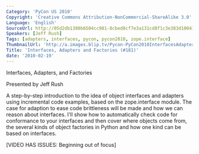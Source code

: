 ```yaml
---
Category: 'PyCon US 2010'
Copyright: 'Creative Commons Attribution-NonCommercial-ShareAlike 3.0'
Language: 'English'
SourceUrl: http://05d2db1380b6504cc981-8cbed8cf7e3a131cd8f1c3e383d10041.r93.cf2.rackcdn.com/pycon-us-2010/347_interfaces-adapters-and-factories-181.m4v
Speakers: [Jeff Rush]
Tags: [adapters, interfaces, pycon, pycon2010, zope.interface]
ThumbnailUrl: 'http://a.images.blip.tv/Pycon-PyCon2010InterfacesAdaptersAndFactories181339.png'
Title: 'Interfaces, Adapters and Factories (#181)'
date: '2010-02-19'
---
```

Interfaces, Adapters, and Factories

  
Presented by Jeff Rush

  
A step-by-step introduction to the idea of object interfaces and adapters
using incremental code examples, based on the zope.interface module. The case
for adaption to ease code brittleness will be made and how we can reason about
interfaces. I'll show how to automatically check code for conformance to your
interfaces and then cover where objects come from, the several kinds of object
factories in Python and how one kind can be based on interfaces.

  
[VIDEO HAS ISSUES: Beginning out of focus]

